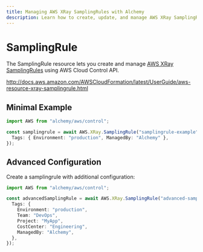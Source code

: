 ```yaml
---
title: Managing AWS XRay SamplingRules with Alchemy
description: Learn how to create, update, and manage AWS XRay SamplingRules using Alchemy Cloud Control.
---
```


# SamplingRule

The SamplingRule resource lets you create and manage [AWS XRay SamplingRules](https://docs.aws.amazon.com/xray/latest/userguide/) using AWS Cloud Control API.

http://docs.aws.amazon.com/AWSCloudFormation/latest/UserGuide/aws-resource-xray-samplingrule.html

## Minimal Example

```ts
import AWS from "alchemy/aws/control";

const samplingrule = await AWS.XRay.SamplingRule("samplingrule-example", {
  Tags: { Environment: "production", ManagedBy: "Alchemy" },
});
```

## Advanced Configuration

Create a samplingrule with additional configuration:

```ts
import AWS from "alchemy/aws/control";

const advancedSamplingRule = await AWS.XRay.SamplingRule("advanced-samplingrule", {
  Tags: {
    Environment: "production",
    Team: "DevOps",
    Project: "MyApp",
    CostCenter: "Engineering",
    ManagedBy: "Alchemy",
  },
});
```

